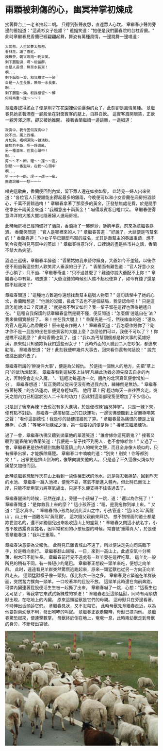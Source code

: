# 兩顆被刺傷的心，幽冥神掌初煉成

接著舞台上一老者拉起二胡。 只聽到弦聲哀怨，直達眾人心坎。 章繼春小聲問旁邊的蕙姐道："這黃衫女子是誰？" 蕙姐笑道："她便是我們麗春院的台柱香蘭。" 此時章繼春見香蘭已經翩翩起舞，舞姿有萬種風情，一邊跳舞一邊唱道：

```text
太匆匆，人生如夢太匆匆，
看林花，謝了春紅。
嘆無奈，朝來寒雨～晚來風。
剩下胭脂淚，啊～相留醉，
自是人長恨，無奈水長東！
啊...
剩下胭脂～淚，和我相留～～醉
自是～人生長恨，無奈～水長東。
啊...
剩下胭脂～淚，和我相留～～醉
何時再重～逢～～～？
```

章繼春認得該女子便是剛才在花園裡偷偷灑淚的女子，此刻卻是風情萬種。 章繼春見她拿著酒壺一屁股坐在對面賓客的腿上，自斟自飲。 這賓客眉開眼笑，正欲一親芳澤之際，卻又被她推開。 接著香蘭繼續一邊跳舞，一邊唱道：

```text
寂寞中，我今因何寂寞中？
說不出，獨上西樓，
月如鉤，梧桐深院～鎖清秋。
離愁剪不斷，啊～理還亂，
另一種滋味，在我心頭中！
啊...
剪～～不～斷，理～～還～～亂，
別是～一番滋味，在我～心頭中
啊...
剪～～不～斷，理～～還～～亂，
無處說離～～愁～～～
```

唱完這歌曲，香蘭便回到內堂，留下眾人還在如痴如醉。 此時見一婦人出來笑道："各位官人只要誰能出得起最多的銀兩，今晚便可以和小女香蘭在廂房把酒談心，千萬不要錯過唷！" 章繼春拿著了那麼多的黃金，正發愁無處花費，於是隨手便拿出十兩黃金來道："我願意出十兩黃金！" 嚇得眾賓客目瞪口呆。 章繼春便得意洋洋的大搖大擺地隨著婦人進廂房裡。

此時廂房裡已經預備好了酒菜，香蘭換了一襲輕紗，酥胸半露，前來為章繼春斟酒。 香蘭笑問道："官人是哪裡來的人？" 章繼春答道："好說了，大爺便是丐幫來的！" 香蘭喜道："小女子早已聽聞丐幫的威名，尤其是喬幫主的英雄事蹟，想不到今夜竟得見丐幫中的英雄！" 章繼春得意洋洋，口裡說的盡是些市井之話，香蘭不禁大為失望。

酒過三巡後，章繼春半醉道："香蘭姑娘我來替你贖身，大爺如今不差錢，以後你便不用過著這些對人歡笑背人垂淚的日子了。" 香蘭面有難色道："官人好意小女子心領了，只不過..."章繼春奇道："只不過甚麼了？難道你說大爺配不上你！" 章繼春心中有氣，暗想道："大爺沒錢的時候別人瞧不起也便算了，如今有錢了還是瞧不起我來？"

章繼春問道："這種地方難道你還想找喬幫主這號人物麼？" 這句話擊中了她的心坎，香蘭暗想道："他說的沒錯，長此下去也不是個結局，我便認命吧！" 只是這話怎能說出口？反說道："就是找不到又如何？我一輩子留在這裡也落得逍遙自在。" 這種自我保護的話章繼春當然是聽不懂，便反問道："怎麼個'逍遙自在'法？我來做個實驗好了。 來！坐在我大腿上！" 香蘭先是一怔，然後幽幽的道："還以為官人是真心為香蘭好！原來是來作賤人！" 章繼春氣道："我怎麼作賤你了？剛才你不是一屁股的坐在那些賓客的大腿上麼？怎麼他們可以，我便不可以了？！你是瞧不起我麼？" 此時香蘭也氣了，道："我以為丐幫個個都是幹大事的英雄好漢，原來就只知道欺負我們這些弱女子！" 此時外面的人聽到二人在吵架，都進來勸阻。 章繼春怒道："好！此刻我便幹幾件大事去，回來看你還有何話說！" 說完便跳出窗外去了。

章繼春所謂的'幹幾件大事'，便是為父報仇。 於是找一個無人的地方，先把"草上飛"的武功煉起來。 章繼春看到這秘笈上註明'凡練此功者必須先廢去自身的內功，否則便會走火入魔。 '、'這輕功每運功一次，體內的北溟真氣便會增加一分'。 章繼春想道："反正我師父從來便沒有教過我內功，練練倒是無妨。" 章繼春按著秘笈上的方法運功，便覺身輕如燕。 他用'草上飛'輕功每天一直往西奔走，幾天之間內力已相當於別人二十年的功力！因此對這兩部秘笈便增加了不少信心。

只是到了後來再練下去也沒有多大進境，於是便改練'幽冥神掌'。 只是一練下來，便有點不對勁。 章繼春一邊按秘笈上的口訣運功，一邊彷彿便聽到上官無極嘲笑之聲："看你這副德性！我是你的話便撞牆死了算。" 章繼春最為痛恨的便是上官無極，心想："等我神功練成之後，第一個要殺的便是你！" 接著又繼續練功。

過了一會，章繼春彷彿又聽到拋棄他的翠蓮笑道："誰會嫁你這死窮鬼？" 接著又聽到'麗春院'的香蘭笑道："我便是一輩子找不到男人，也不會嫁給你！" 又過了一會，章繼春更是彷彿聽到無數葫蘆鎮上的人的嘲笑之聲，而且全身像火燒似的，只有揮拳出掌，才能解除痛楚。 章繼春口中喃喃的道："別笑！別笑！你等都別笑！" ，出掌更是排山倒海的，像擊向譏笑他的人。 只是過了不久這像火燒似的痛楚又加倍而回。

此時章繼春想起昨天在山上看到一些像梯田狀的池水，於是強忍著痛楚，回到昨天的水池。 章繼春一跳入池裡，便覺不妥，寒氣不斷進入體內，但此時已無法上岸，只能不斷用掌力將寒氣逼出，只是不久便支持不住昏過去了。

章繼春醒來的時候，已然在岸上，旁邊一小孩嚇了一跳，道："還以為你死了！" 章繼春問道："是你救我上來的麼？" 這小孩答道："嗯，是我拖你到岸上來。" 又道："這水真冷。" 章繼春問小孩為何到此深山之中，小孩答道："這山名叫'黃龍山'，山上有一道觀名叫'黃龍觀'。 這次隨父親前來拜訪。 想不到裡面的道士都是欺世盜名的，還不如獨個兒出來吸收這山上的靈氣！" 章繼春又問這小孩名字，小孩不敢透露真實姓名，因平常和別的小孩玩耍的時候，常自號'重陽真人'，於是便答章繼春道："我叫王重陽。"

章繼春決意要為父報仇。 此時見已離青城山不遠了，所以便決定先向司馬臨下手，於是轉向南行。 章繼春翻山越嶺，一日，來到一高山上，此處空氣十分稀薄，樹木已不能生長。 章繼春前行見不遠處有一群羊竟在這裡吃草。 這羊比一般所見的稍有不同，有一條短小的尾巴。 章繼春正想殺一頭羊來吃，便想走向羊群。 此时，遠遠看見羊群突然驚慌逃跑起來，原來一頭猛獸也從另一方向正向羊群走去。 這頭猛獸樣子像一頭狗，卻比狗大一倍之多。 章繼春見它緊追在羊群後面，突然奮力撲向一頭羊，一口咬著羊的屁股不放。 這頭羊此時還在向前奔跑，可憐內臟連著屁股便活生生被一起撕了出來。 章繼春嚇了一跳，心想："這畜生也太可惡了，等我拿它來試試新練成的掌法！" 章繼春走近這頭猛獸，同時有兩頭幼獸出現，在吃地上的內臟。 原來這頭猛獸是它們的母親。 這母獸只在旁邊看著，不時伸出舌頭舔它們。 章繼春見狀，又不忍殺它。 此時母獸見章繼春走近，以為他要對兩幼獸不利，發出咆哮的叫聲。 章繼春正欲走開時，母獸已撲向他。 章繼春驚恐起來，便連擊數掌。 母獸終於倒在地上，奄奄一息，此時兩幼獸走到母獸的身旁，不斷發出哀號。

![&#x5C0F;&#x5C3E;&#x7F8A;](pictures/f44.png)

